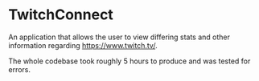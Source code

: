 # TwitchConnect
An application that allows the user to view differing stats and other information regarding https://www.twitch.tv/.

The whole codebase took roughly 5 hours to produce and was tested for errors.

